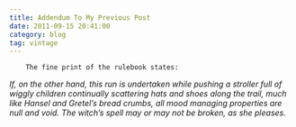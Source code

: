 ```yaml
---
title: Addendum To My Previous Post
date: 2011-09-15 20:41:00
category: blog
tag: vintage
---
```

        The fine print of the rulebook states:

_If, on the other hand, this run is undertaken while pushing a stroller full of wiggly children continually scattering hats and shoes along the trail, much like Hansel and Gretel’s bread crumbs, all mood managing properties are null and void. The witch’s spell may or may not be broken, as she pleases._